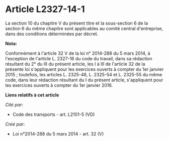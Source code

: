 # Article L2327-14-1

La section 10 du chapitre V du présent titre et la sous-section 6 de la section 6 du même chapitre sont applicables au comité
central d'entreprise, dans des conditions déterminées par décret.

**Nota:**

Conformément à l'article 32 V de la loi n° 2014-288 du 5 mars 2014, à l'exception de l'article L. 2327-16 du code du travail,
dans sa rédaction résultant du 2° du III du présent article, les I à III de l'article 32 de la présente loi s'appliquent pour
les exercices ouverts à compter du 1er janvier 2015 ; toutefois, les articles L. 2325-48, L. 2325-54 et L. 2325-55 du même
code, dans leur rédaction résultant du I du présent article, s'appliquent pour les exercices ouverts à compter du 1er janvier
2016.

**Liens relatifs à cet article**

_Cité par_:

  - Code des transports - art. L2101-5 (VD)

_Créé par_:

  - Loi n°2014-288 du 5 mars 2014 - art. 32 (V)
